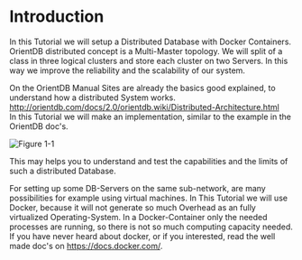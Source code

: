 # Introduction

In this Tutorial we will setup a Distributed Database with Docker Containers. OrientDB distributed concept is a Multi-Master topology. We will split of a class in three logical clusters and store each cluster on two Servers. In this way we improve the reliability and the scalability of our system.

On the OrientDB Manual Sites are already the basics good explained, to understand how a distributed System works.
http://orientdb.com/docs/2.0/orientdb.wiki/Distributed-Architecture.html   
In this Tutorial we will make an implementation, similar to the example in the OrientDB doc's. 

![Figure 1-1](gitbook/images/schema.png)

This may helps you to understand and test the capabilities and the limits of such a distributed Database.

For setting up some DB-Servers on the same sub-network, are many possibilities for example using virtual machines. In This Tutorial we will use Docker, because it will not generate so much Overhead as an fully virtualized Operating-System. 
In a Docker-Container only the needed processes are running, so there is not so much computing capacity needed.  
If you have never heard about docker, or if you interested, read the well made doc's on https://docs.docker.com/.